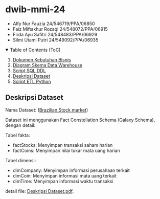 # dwib-mmi-24

- Alfy Nur Fauzia 24/546719/PPA/06850
- Faiz Miftakhur Rozaqi 24/548072/PPA/06915
- Firda Ayu Safitri 24/548483/PPA/06929
- Silmi Utami Putri 24/549092/PPA/06935

<!-- TABLE OF CONTENTS -->
<details open="open">
  <summary>Table of Contents (ToC)</summary>
  <ol>
    <li><a href="#dokumen-kebutuhan-bisnis">Dokumen Kebutuhan Bisnis</a></li>
    <li><a href="#diagram-skema">Diagram Skema Data Warehouse</a></li>
    <li><a href="#script-sql">Script SQL DDL</a></li>
    <li><a href="#deskripsi-dataset">Deskripsi Dataset</a></li>
    <li><a href="#script-etl">Script ETL Python</a></li>
  </ol>
</details>

<!-- Deskripsi Dataset -->

## Deskripsi Dataset

Nama Dataset: ([Brazilian Stock market](https://www.kaggle.com/datasets/leomauro/brazilian-stock-market-data-warehouse))

Dataset ini menggunakan Fact Constellation Schema (Galaxy Schema), dengan detail:

Tabel fakta:

- factStocks: Menyimpan transaksi saham harian
- factCoins: Menyimpan nilai tukar mata uang harian

Tabel dimensi:

- dimCompany: Menyimpan informasi perusahaan terkait
- dimCoin: Menyimpan informasi mata uang terkait
- dimTime: Menyimpan informasi waktu transaksi

detail file: [Deskripsi Dataset.pdf](Deskripsi%20Dataset.pdf).

